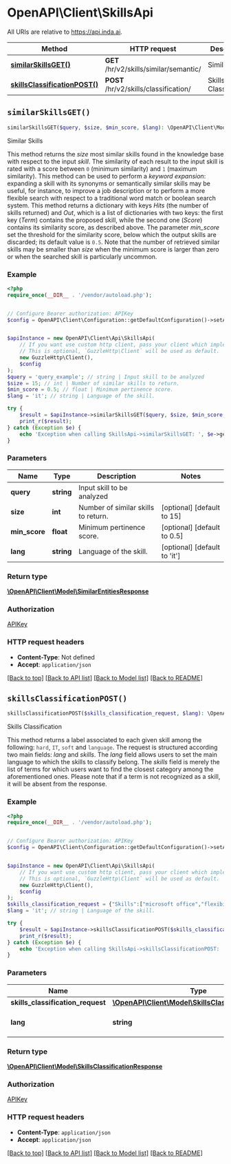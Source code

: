 # OpenAPI\Client\SkillsApi

All URIs are relative to https://api.inda.ai.

Method | HTTP request | Description
------------- | ------------- | -------------
[**similarSkillsGET()**](SkillsApi.md#similarSkillsGET) | **GET** /hr/v2/skills/similar/semantic/ | Similar Skills
[**skillsClassificationPOST()**](SkillsApi.md#skillsClassificationPOST) | **POST** /hr/v2/skills/classification/ | Skills Classification


## `similarSkillsGET()`

```php
similarSkillsGET($query, $size, $min_score, $lang): \OpenAPI\Client\Model\SimilarEntitiesResponse
```

Similar Skills

This method returns the *size* most similar skills found in the knowledge base with respect to the input *skill*.  The similarity of each result to the input skill is rated with a score between <code style='color: #333333; opacity: 0.9'>0</code> (minimum similarity) and <code style='color: #333333; opacity: 0.9'>1</code> (maximum similarity). This method can be used to perform a *keyword expansion*: expanding a skill with its synonyms or semantically similar skills may be useful, for instance, to improve a job description or to perform a more flexible search with respect to a traditional word match or boolean search system.  This method returns a dictionary with keys *Hits* (the number of skills returned) and *Out*, which is a list of dictionaries with two keys: the first key (*Term*) contains the proposed skill, while the second one (*Score*)  contains its similarity score, as described above. The parameter *min_score* set the threshold for the similarity score, below which the output skills are discarded; its default value is <code style='color: #333333; opacity: 0.9'>0.5</code>.  Note that the number of retrieved similar skills may be smaller than *size* when the minimum score is larger than zero or when the searched skill is particularly uncommon.

### Example

```php
<?php
require_once(__DIR__ . '/vendor/autoload.php');


// Configure Bearer authorization: APIKey
$config = OpenAPI\Client\Configuration::getDefaultConfiguration()->setAccessToken('YOUR_ACCESS_TOKEN');


$apiInstance = new OpenAPI\Client\Api\SkillsApi(
    // If you want use custom http client, pass your client which implements `GuzzleHttp\ClientInterface`.
    // This is optional, `GuzzleHttp\Client` will be used as default.
    new GuzzleHttp\Client(),
    $config
);
$query = 'query_example'; // string | Input skill to be analyzed
$size = 15; // int | Number of similar skills to return.
$min_score = 0.5; // float | Minimum pertinence score.
$lang = 'it'; // string | Language of the skill.

try {
    $result = $apiInstance->similarSkillsGET($query, $size, $min_score, $lang);
    print_r($result);
} catch (Exception $e) {
    echo 'Exception when calling SkillsApi->similarSkillsGET: ', $e->getMessage(), PHP_EOL;
}
```

### Parameters

Name | Type | Description  | Notes
------------- | ------------- | ------------- | -------------
 **query** | **string**| Input skill to be analyzed |
 **size** | **int**| Number of similar skills to return. | [optional] [default to 15]
 **min_score** | **float**| Minimum pertinence score. | [optional] [default to 0.5]
 **lang** | **string**| Language of the skill. | [optional] [default to &#39;it&#39;]

### Return type

[**\OpenAPI\Client\Model\SimilarEntitiesResponse**](../Model/SimilarEntitiesResponse.md)

### Authorization

[APIKey](../../README.md#APIKey)

### HTTP request headers

- **Content-Type**: Not defined
- **Accept**: `application/json`

[[Back to top]](#) [[Back to API list]](../../README.md#endpoints)
[[Back to Model list]](../../README.md#models)
[[Back to README]](../../README.md)

## `skillsClassificationPOST()`

```php
skillsClassificationPOST($skills_classification_request, $lang): \OpenAPI\Client\Model\SkillsClassificationResponse
```

Skills Classification

This method returns a label associated to each given skill among the following: <code style='color: #333333; opacity: 0.9'>hard</code>, <code style='color: #333333; opacity: 0.9'>IT</code>, <code style='color: #333333; opacity: 0.9'>soft</code> and <code style='color: #333333; opacity: 0.9'>language</code>.  The request is structured according two main fields: *lang* and *skills*.  The *lang* field allows users to set the main language to which the skills to classify belong.  The *skills* field is merely the list of terms for which users want to find the closest category among the aforementioned ones. Please note that if a term is not recognized as a skill, it will be absent from the response.

### Example

```php
<?php
require_once(__DIR__ . '/vendor/autoload.php');


// Configure Bearer authorization: APIKey
$config = OpenAPI\Client\Configuration::getDefaultConfiguration()->setAccessToken('YOUR_ACCESS_TOKEN');


$apiInstance = new OpenAPI\Client\Api\SkillsApi(
    // If you want use custom http client, pass your client which implements `GuzzleHttp\ClientInterface`.
    // This is optional, `GuzzleHttp\Client` will be used as default.
    new GuzzleHttp\Client(),
    $config
);
$skills_classification_request = {"Skills":["microsoft office","flexibility","chinese cuisine","bulgarian"]}; // \OpenAPI\Client\Model\SkillsClassificationRequest
$lang = 'it'; // string | Language of the skill.

try {
    $result = $apiInstance->skillsClassificationPOST($skills_classification_request, $lang);
    print_r($result);
} catch (Exception $e) {
    echo 'Exception when calling SkillsApi->skillsClassificationPOST: ', $e->getMessage(), PHP_EOL;
}
```

### Parameters

Name | Type | Description  | Notes
------------- | ------------- | ------------- | -------------
 **skills_classification_request** | [**\OpenAPI\Client\Model\SkillsClassificationRequest**](../Model/SkillsClassificationRequest.md)|  |
 **lang** | **string**| Language of the skill. | [optional] [default to &#39;it&#39;]

### Return type

[**\OpenAPI\Client\Model\SkillsClassificationResponse**](../Model/SkillsClassificationResponse.md)

### Authorization

[APIKey](../../README.md#APIKey)

### HTTP request headers

- **Content-Type**: `application/json`
- **Accept**: `application/json`

[[Back to top]](#) [[Back to API list]](../../README.md#endpoints)
[[Back to Model list]](../../README.md#models)
[[Back to README]](../../README.md)
